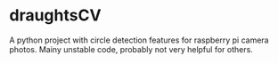# draughtsCV

A python project with circle detection features for raspberry pi camera photos. Mainy unstable code, probably not very helpful for others.
